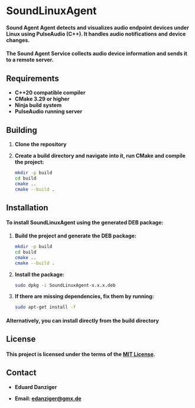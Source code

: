 # SoundLinuxAgent

#### Sound Agent Agent detects and visualizes audio endpoint devices under Linux using PulseAudio (C++). It handles audio notifications and device changes.

#### The Sound Agent Service collects audio device information and sends it to a remote server.

## Requirements

- **C++20 compatible compiler**
- **CMake 3.29 or higher**
- **Ninja build system**
- **PulseAudio running server**

## Building

1. **Clone the repository**
2. **Create a build directory and navigate into it, run CMake and compile the project:**

   ```bash
   mkdir -p build
   cd build
   cmake ..
   cmake --build .
   ```

## Installation

#### To install SoundLinuxAgent using the generated DEB package:

1. **Build the project and generate the DEB package:**

   ```bash
   mkdir -p build
   cd build
   cmake ..
   cmake --build .
   ```
2. **Install the package:**

   ```bash
   sudo dpkg -i SoundLinuxAgent-x.x.x.deb
   ```
3. **If there are missing dependencies, fix them by running:**

   ```bash
   sudo apt-get install -f
   ```

#### Alternatively, you can install directly from the build directory

## License

#### This project is licensed under the terms of the [MIT License](LICENSE).

## Contact

- **Eduard Danziger**

- **Email: [edanziger@gmx.de](mailto:edanziger@gmx.de)**


